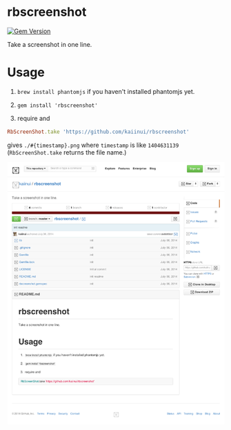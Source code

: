 rbscreenshot
============

[![Gem Version](https://badge.fury.io/rb/rbscreenshot.svg)](http://badge.fury.io/rb/rbscreenshot)

Take a screenshot in one line.

Usage
===

1. `brew install phantomjs` if you haven't installed phantomjs yet.

2. `gem install 'rbscreenshot'`

3. require and

```ruby
RbScreenShot.take 'https://github.com/kaiinui/rbscreenshot'
```

gives `./#{timestamp}.png` where `timestamp` is like `1404631139` (`RbScreenShot.take` returns the file name.)

![](https://raw.githubusercontent.com/kaiinui/rbscreenshot/master/SS.png)
